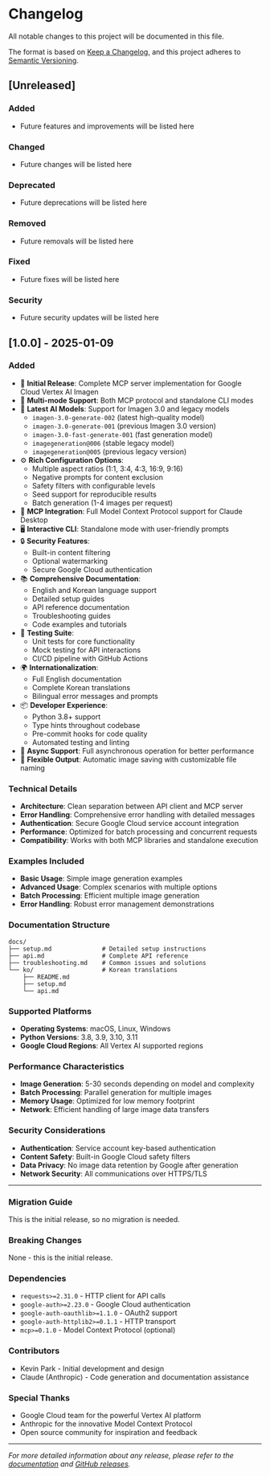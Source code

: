 # Changelog

All notable changes to this project will be documented in this file.

The format is based on [Keep a Changelog](https://keepachangelog.com/en/1.0.0/),
and this project adheres to [Semantic Versioning](https://semver.org/spec/v2.0.0.html).

## [Unreleased]

### Added
- Future features and improvements will be listed here

### Changed
- Future changes will be listed here

### Deprecated
- Future deprecations will be listed here

### Removed
- Future removals will be listed here

### Fixed
- Future fixes will be listed here

### Security
- Future security updates will be listed here

## [1.0.0] - 2025-01-09

### Added
- 🎨 **Initial Release**: Complete MCP server implementation for Google Cloud Vertex AI Imagen
- 🚀 **Multi-mode Support**: Both MCP protocol and standalone CLI modes
- 🤖 **Latest AI Models**: Support for Imagen 3.0 and legacy models
  - `imagen-3.0-generate-002` (latest high-quality model)
  - `imagen-3.0-generate-001` (previous Imagen 3.0 version)
  - `imagen-3.0-fast-generate-001` (fast generation model)
  - `imagegeneration@006` (stable legacy model)
  - `imagegeneration@005` (previous legacy version)
- ⚙️ **Rich Configuration Options**:
  - Multiple aspect ratios (1:1, 3:4, 4:3, 16:9, 9:16)
  - Negative prompts for content exclusion
  - Safety filters with configurable levels
  - Seed support for reproducible results
  - Batch generation (1-4 images per request)
- 🔧 **MCP Integration**: Full Model Context Protocol support for Claude Desktop
- 🖥️ **Interactive CLI**: Standalone mode with user-friendly prompts
- 🔒 **Security Features**:
  - Built-in content filtering
  - Optional watermarking
  - Secure Google Cloud authentication
- 📚 **Comprehensive Documentation**:
  - English and Korean language support
  - Detailed setup guides
  - API reference documentation
  - Troubleshooting guides
  - Code examples and tutorials
- 🧪 **Testing Suite**:
  - Unit tests for core functionality
  - Mock testing for API interactions
  - CI/CD pipeline with GitHub Actions
- 🌍 **Internationalization**:
  - Full English documentation
  - Complete Korean translations
  - Bilingual error messages and prompts
- 📦 **Developer Experience**:
  - Python 3.8+ support
  - Type hints throughout codebase
  - Pre-commit hooks for code quality
  - Automated testing and linting
- 🔄 **Async Support**: Full asynchronous operation for better performance
- 💾 **Flexible Output**: Automatic image saving with customizable file naming

### Technical Details
- **Architecture**: Clean separation between API client and MCP server
- **Error Handling**: Comprehensive error handling with detailed messages
- **Authentication**: Secure Google Cloud service account integration
- **Performance**: Optimized for batch processing and concurrent requests
- **Compatibility**: Works with both MCP libraries and standalone execution

### Examples Included
- **Basic Usage**: Simple image generation examples
- **Advanced Usage**: Complex scenarios with multiple options
- **Batch Processing**: Efficient multiple image generation
- **Error Handling**: Robust error management demonstrations

### Documentation Structure
```
docs/
├── setup.md              # Detailed setup instructions
├── api.md                # Complete API reference
├── troubleshooting.md    # Common issues and solutions
└── ko/                   # Korean translations
    ├── README.md
    ├── setup.md
    └── api.md
```

### Supported Platforms
- **Operating Systems**: macOS, Linux, Windows
- **Python Versions**: 3.8, 3.9, 3.10, 3.11
- **Google Cloud Regions**: All Vertex AI supported regions

### Performance Characteristics
- **Image Generation**: 5-30 seconds depending on model and complexity
- **Batch Processing**: Parallel generation for multiple images
- **Memory Usage**: Optimized for low memory footprint
- **Network**: Efficient handling of large image data transfers

### Security Considerations
- **Authentication**: Service account key-based authentication
- **Content Safety**: Built-in Google Cloud safety filters
- **Data Privacy**: No image data retention by Google after generation
- **Network Security**: All communications over HTTPS/TLS

---

### Migration Guide
This is the initial release, so no migration is needed.

### Breaking Changes
None - this is the initial release.

### Dependencies
- `requests>=2.31.0` - HTTP client for API calls
- `google-auth>=2.23.0` - Google Cloud authentication
- `google-auth-oauthlib>=1.1.0` - OAuth2 support
- `google-auth-httplib2>=0.1.1` - HTTP transport
- `mcp>=0.1.0` - Model Context Protocol (optional)

### Contributors
- Kevin Park - Initial development and design
- Claude (Anthropic) - Code generation and documentation assistance

### Special Thanks
- Google Cloud team for the powerful Vertex AI platform
- Anthropic for the innovative Model Context Protocol
- Open source community for inspiration and feedback

---

*For more detailed information about any release, please refer to the [documentation](docs/) and [GitHub releases](https://github.com/YOUR_USERNAME/vertex-ai-imagen-mcp/releases).*
